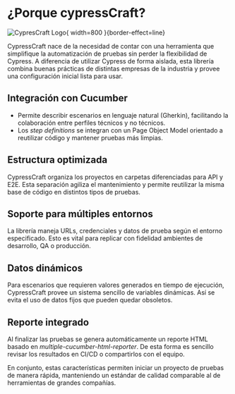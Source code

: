 # ¿Porque cypressCraft?

![CypresCraft Logo](cypress_craft_definition.png){ width=800 }{border-effect=line}

CypressCraft nace de la necesidad de contar con una herramienta que simplifique la automatización de pruebas sin perder la flexibilidad de Cypress. A diferencia de utilizar Cypress de forma aislada, esta librería combina buenas prácticas de distintas empresas de la industria y provee una configuración inicial lista para usar.

## Integración con Cucumber
- Permite describir escenarios en lenguaje natural (Gherkin), facilitando la colaboración entre perfiles técnicos y no técnicos.
- Los *step definitions* se integran con un Page Object Model orientado a reutilizar código y mantener pruebas más limpias.

## Estructura optimizada
CypressCraft organiza los proyectos en carpetas diferenciadas para API y E2E. Esta separación agiliza el mantenimiento y permite reutilizar la misma base de código en distintos tipos de pruebas.

## Soporte para múltiples entornos
La librería maneja URLs, credenciales y datos de prueba según el entorno especificado. Esto es vital para replicar con fidelidad ambientes de desarrollo, QA o producción.

## Datos dinámicos
Para escenarios que requieren valores generados en tiempo de ejecución, CypressCraft provee un sistema sencillo de variables dinámicas. Así se evita el uso de datos fijos que pueden quedar obsoletos.

## Reporte integrado
Al finalizar las pruebas se genera automáticamente un reporte HTML basado en *multiple-cucumber-html-reporter*. De esta forma es sencillo revisar los resultados en CI/CD o compartirlos con el equipo.

En conjunto, estas características permiten iniciar un proyecto de pruebas de manera rápida, manteniendo un estándar de calidad comparable al de herramientas de grandes compañías.
